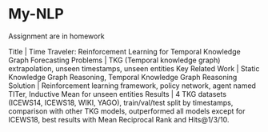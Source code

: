 # My-NLP
Assignment are in homework


Title | Time Traveler: Reinforcement Learning for Temporal Knowledge Graph Forecasting
Problems | TKG (Temporal knowledge graph) extrapolation, unseen timestamps, unseen entities
Key Related Work | Static Knowledge Graph Reasoning, Temporal Knowledge Graph Reasoning
Solution | Reinforcement learning framework, policy network, agent named TITer, Inductive Mean for unseen entities
Results | 4 TKG datasets (ICEWS14, ICEWS18, WIKI, YAGO), train/val/test split by timestamps, comparison with other TKG models, outperformed all models except for ICEWS18, best results with Mean Reciprocal Rank and Hits@1/3/10.
